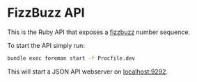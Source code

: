 # FizzBuzz API

This is the Ruby API that exposes a [fizzbuzz](https://en.wikipedia.org/wiki/Fizz_buzz) number sequence.

To start the API simply run:

```bash
bundle exec foreman start -f Procfile.dev
```

This will start a JSON API webserver on [localhost:9292](http://localhost:9292).
